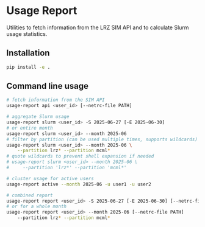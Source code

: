 # Usage Report

Utilities to fetch information from the LRZ SIM API and to calculate Slurm usage statistics.

## Installation

```bash
pip install -e .
```

## Command line usage

```bash
# fetch information from the SIM API
usage-report api <user_id> [--netrc-file PATH]

# aggregate Slurm usage
usage-report slurm <user_id> -S 2025-06-27 [-E 2025-06-30]
# or entire month
usage-report slurm <user_id> --month 2025-06
# filter by partition (can be used multiple times, supports wildcards)
usage-report slurm <user_id> --month 2025-06 \
    --partition lrz* --partition mcml*
# quote wildcards to prevent shell expansion if needed
# usage-report slurm <user_id> --month 2025-06 \
#     --partition 'lrz*' --partition 'mcml*'

# cluster usage for active users
usage-report active --month 2025-06 -u user1 -u user2

# combined report
usage-report report <user_id> -S 2025-06-27 [-E 2025-06-30] [--netrc-file PATH]
# or for a whole month
usage-report report <user_id> --month 2025-06 [--netrc-file PATH]
    --partition lrz* --partition mcml*
```
